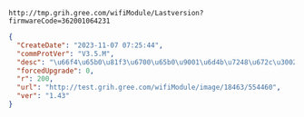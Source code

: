 `http://tmp.grih.gree.com/wifiModule/Lastversion?firmwareCode=362001064231`

```json
{
  "CreateDate": "2023-11-07 07:25:44",
  "commProtVer": "V3.5.M",
  "desc": "\u66f4\u65b0\u81f3\u6700\u65b0\u9001\u6d4b\u7248\u672c\u3002\u8d1f\u8d23\u4eba\uff1a\u5f20\u79c0\u5f64",
  "forcedUpgrade": 0,
  "r": 200,
  "url": "http://test.grih.gree.com/wifiModule/image/18463/554460",
  "ver": "1.43"
}
```